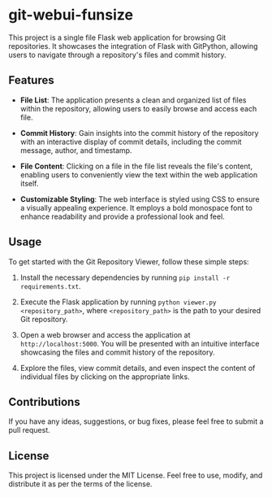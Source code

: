 # git-webui-funsize

This project is a single file Flask web application for browsing Git repositories. It showcases the integration of Flask with GitPython, allowing users to navigate through a repository's files and commit history.

## Features

- **File List**: The application presents a clean and organized list of files within the repository, allowing users to easily browse and access each file.

- **Commit History**: Gain insights into the commit history of the repository with an interactive display of commit details, including the commit message, author, and timestamp.

- **File Content**: Clicking on a file in the file list reveals the file's content, enabling users to conveniently view the text within the web application itself.

- **Customizable Styling**: The web interface is styled using CSS to ensure a visually appealing experience. It employs a bold monospace font to enhance readability and provide a professional look and feel.

## Usage

To get started with the Git Repository Viewer, follow these simple steps:

1. Install the necessary dependencies by running `pip install -r requirements.txt`.

2. Execute the Flask application by running `python viewer.py <repository_path>`, where `<repository_path>` is the path to your desired Git repository.

3. Open a web browser and access the application at `http://localhost:5000`. You will be presented with an intuitive interface showcasing the files and commit history of the repository.

4. Explore the files, view commit details, and even inspect the content of individual files by clicking on the appropriate links.

## Contributions

If you have any ideas, suggestions, or bug fixes, please feel free to submit a pull request.

## License

This project is licensed under the MIT License. Feel free to use, modify, and distribute it as per the terms of the license.
